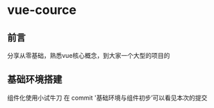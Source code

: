 # vue-cource

## 前言
分享从零基础，熟悉vue核心概念，到大家一个大型的项目的

## 基础环境搭建
组件化使用小试牛刀
在 commit '基础环境与组件初步’可以看见本次的提交



